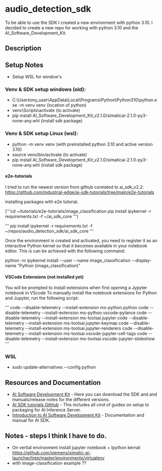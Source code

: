 # audio_detection_sdk
To be able to use the SDK I created a new environment with python 3.10. I decided to create a new repo for working with python 3.10 and the AI_Software_Development_Kit.

## Description


## Setup Notes

- Setup WSL for window's

### Venv & SDK setup windows (old):

- C:\Users\my_user\AppData\Local\Programs\Python\Python310\python.exe -m venv venv (location of python)
- venv\Scripts\activate (to activate)
- pip install AI_Software_Development_Kit_v2.1.0/simaticai-2.1.0-py3-none-any.whl (install sdk package)

### Venv & SDK setup Linux (wsl):

- python -m venv venv (with preinstalled python 3.10 and active version 3.10)
- source venv/bin/activate (to activate)
- pip install AI_Software_Development_Kit_v2.1.0/simaticai-2.1.0-py3-none-any.whl (install sdk package)

#### e2e-tutorials

I tried to run the newest version from github corelated to ai_sdk_v2.2: https://github.com/industrial-edge/ai-sdk-tutorials/tree/main/e2e-tutorials

installing packages with e2e tutorial.

('''cd ~/tutorials/e2e-tutorials/image_classification
pip install ipykernel -r requirements.txt -f ~/ai_sdk_core ''')

'''
 pip install ipykernel -r requirements.txt -f ~/repos/audio_detection_sdk/ai_sdk_core
 '''


Once the environment is created and activated, you need to register it as an interactive Python kernel so that it becomes available in your notebook editor. This is can be achieved with the following command:

python -m ipykernel install --user --name image_classification --display-name "Python (image_classification)"


#### VSCode Extensions (not installed yet)
You will be prompted to install extensions when first opening a Jypyter notebook in VScode
To manually install the notebook extensions for Python and Jupyter, run the following script:

'''
code --disable-telemetry --install-extension ms-python.python
code --disable-telemetry --install-extension ms-python.vscode-pylance
code --disable-telemetry --install-extension ms-toolsai.jupyter
code --disable-telemetry --install-extension ms-toolsai.jupyter-keymap
code --disable-telemetry --install-extension ms-toolsai.jupyter-renderers
code --disable-telemetry --install-extension ms-toolsai.vscode-jupyter-cell-tags
code --disable-telemetry --install-extension ms-toolsai.vscode-jupyter-slideshow
'''

### WSL

- sudo update-alternatives --config python

## Resources and Documentation

- [AI Software Development Kit](https://support.industry.siemens.com/cs/document/109810711/ai-software-development-kit-?dti=0&lc=en-NO) - Here you can download the SDK and and manuals/release notes for the different versions.
- [AI SDK tutorials GitHub](https://github.com/industrial-edge/ai-sdk-tutorials) - This includes all cind of guides on setup to packaging for AI Inference Server. 
- [Introduction to AI Software Development Kit](https://docs.industrial-operations-x.siemens.cloud/r/en-us/ai-sdk-operation-manual/introduction/introduction-to-ai-software-development-kit) - Documentation and manual for AI SDK.


## Notes - steps I think I have to do.

- On vertial environment install jupyter notebook + Ipython kernal: https://github.com/siemens/simatic-ai-launcher/tree/master/environments/virtualenv
- with image-classification example ?? 

